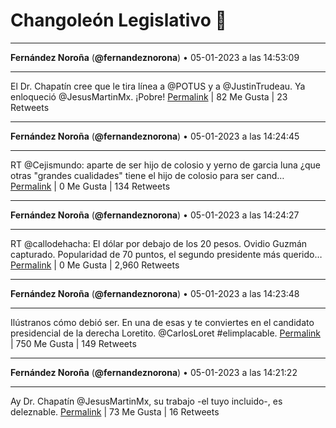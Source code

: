 # Changoleón Legislativo 🙈
*****
**Fernández Noroña** (**@fernandeznorona**) • 05-01-2023 a las 14:53:09
*****
El Dr. Chapatín cree que le tira línea a @POTUS y a @JustinTrudeau. Ya enloqueció @JesusMartinMx. ¡Pobre!
[Permalink](https://twitter.com/fernandeznorona/status/1611133732684972034) | 82 Me Gusta | 23 Retweets
*****
**Fernández Noroña** (**@fernandeznorona**) • 05-01-2023 a las 14:24:45
*****
RT @Cejismundo: aparte de ser hijo de colosio y yerno de garcia luna ¿que otras "grandes cualidades" tiene el hijo de colosio para ser cand…
[Permalink](https://twitter.com/fernandeznorona/status/1611126584152395777) | 0 Me Gusta | 134 Retweets
*****
**Fernández Noroña** (**@fernandeznorona**) • 05-01-2023 a las 14:24:27
*****
RT @callodehacha: El dólar por debajo de los 20 pesos.
Ovidio Guzmán capturado.
Popularidad de 70 puntos, el segundo presidente más querido…
[Permalink](https://twitter.com/fernandeznorona/status/1611126508151521281) | 0 Me Gusta | 2,960 Retweets
*****
**Fernández Noroña** (**@fernandeznorona**) • 05-01-2023 a las 14:23:48
*****
Ilústranos cómo debió ser. En una de esas y te conviertes en el candidato presidencial de la derecha Loretito. @CarlosLoret #elimplacable.
[Permalink](https://twitter.com/fernandeznorona/status/1611126343365808128) | 750 Me Gusta | 149 Retweets
*****
**Fernández Noroña** (**@fernandeznorona**) • 05-01-2023 a las 14:21:22
*****
Ay Dr. Chapatín @JesusMartinMx, su trabajo -el tuyo incluido-, es deleznable.
[Permalink](https://twitter.com/fernandeznorona/status/1611125732347940867) | 73 Me Gusta | 16 Retweets